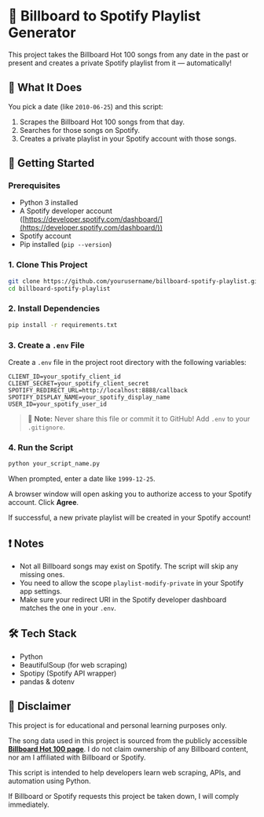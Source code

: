 # 🎵 Billboard to Spotify Playlist Generator

This project takes the Billboard Hot 100 songs from any date in the past or present and creates a private Spotify playlist from it — automatically!

## 🌟 What It Does

You pick a date (like `2010-06-25`) and this script:

1. Scrapes the Billboard Hot 100 songs from that day.
2. Searches for those songs on Spotify.
3. Creates a private playlist in your Spotify account with those songs.

## 🚀 Getting Started

### Prerequisites

* Python 3 installed
* A Spotify developer account ([https://developer.spotify.com/dashboard/](https://developer.spotify.com/dashboard/))
* Spotify account
* Pip installed (`pip --version`)

### 1. Clone This Project

```bash
git clone https://github.com/yourusername/billboard-spotify-playlist.git
cd billboard-spotify-playlist
```

### 2. Install Dependencies

```bash
pip install -r requirements.txt
```

### 3. Create a `.env` File

Create a `.env` file in the project root directory with the following variables:

```
CLIENT_ID=your_spotify_client_id
CLIENT_SECRET=your_spotify_client_secret
SPOTIFY_REDIRECT_URL=http://localhost:8888/callback
SPOTIFY_DISPLAY_NAME=your_spotify_display_name
USER_ID=your_spotify_user_id
```

> 🔐 **Note:** Never share this file or commit it to GitHub! Add `.env` to your `.gitignore`.

### 4. Run the Script

```bash
python your_script_name.py
```

When prompted, enter a date like `1999-12-25`.

A browser window will open asking you to authorize access to your Spotify account. Click **Agree**.

If successful, a new private playlist will be created in your Spotify account!

## ❗ Notes

* Not all Billboard songs may exist on Spotify. The script will skip any missing ones.
* You need to allow the scope `playlist-modify-private` in your Spotify app settings.
* Make sure your redirect URI in the Spotify developer dashboard matches the one in your `.env`.

## 🛠 Tech Stack

* Python
* BeautifulSoup (for web scraping)
* Spotipy (Spotify API wrapper)
* pandas & dotenv


## 📜 Disclaimer
This project is for educational and personal learning purposes only.

The song data used in this project is sourced from the publicly accessible **[Billboard Hot 100 page](https://www.billboard.com/charts/hot-100/)**. I do not claim ownership of any Billboard content, nor am I affiliated with Billboard or Spotify.

This script is intended to help developers learn web scraping, APIs, and automation using Python.

If Billboard or Spotify requests this project be taken down, I will comply immediately.

